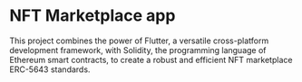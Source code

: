 # NFT Marketplace app

This project combines the power of Flutter, a versatile cross-platform development framework, with Solidity, the programming language of Ethereum smart contracts, to create a robust and efficient NFT marketplace ERC-5643 standards.
